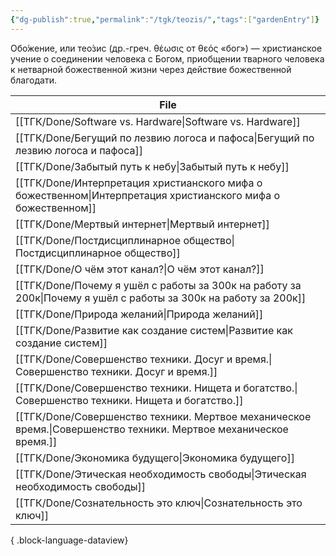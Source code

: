 ```yaml
---
{"dg-publish":true,"permalink":"/tgk/teozis/","tags":["gardenEntry"]}
---
```



Обо́жение, или тео́зис (др.-греч. θέωσις от θεός «бог») — христианское учение о соединении человека с Богом, приобщении тварного человека к нетварной божественной жизни через действие божественной благодати.

| File                                                                                                                 |
| -------------------------------------------------------------------------------------------------------------------- |
| [[ТГК/Done/Software vs. Hardware\|Software vs. Hardware]]                                                         |
| [[ТГК/Done/Бегущий по лезвию логоса и пафоса\|Бегущий по лезвию логоса и пафоса]]                                 |
| [[ТГК/Done/Забытый путь к небу\|Забытый путь к небу]]                                                             |
| [[ТГК/Done/Интерпретация христианского мифа о божественном\|Интерпретация христианского мифа о божественном]]     |
| [[ТГК/Done/Мертвый интернет\|Мертвый интернет]]                                                                   |
| [[ТГК/Done/Постдисциплинарное общество\|Постдисциплинарное общество]]                                             |
| [[ТГК/Done/О чём этот канал?\|О чём этот канал?]]                                                                 |
| [[ТГК/Done/Почему я ушёл с работы за 300к на работу за 200к\|Почему я ушёл с работы за 300к на работу за 200к]]   |
| [[ТГК/Done/Природа желаний\|Природа желаний]]                                                                     |
| [[ТГК/Done/Развитие как создание систем\|Развитие как создание систем]]                                           |
| [[ТГК/Done/Совершенство техники.  Досуг и время.\|Совершенство техники.  Досуг и время.]]                         |
| [[ТГК/Done/Совершенство техники.  Нищета и богатство.\|Совершенство техники.  Нищета и богатство.]]               |
| [[ТГК/Done/Совершенство техники. Мертвое механическое время.\|Совершенство техники. Мертвое механическое время.]] |
| [[ТГК/Done/Экономика будущего\|Экономика будущего]]                                                               |
| [[ТГК/Done/Этическая необходимость свободы\|Этическая необходимость свободы]]                                     |
| [[ТГК/Done/Сознательность это ключ\|Сознательность это ключ]]                                                     |

{ .block-language-dataview}